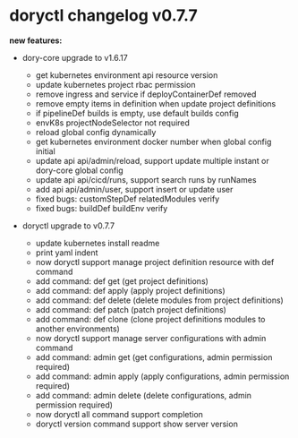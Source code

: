 # doryctl changelog v0.7.7

**new features:**

- dory-core upgrade to v1.6.17
    - get kubernetes environment api resource version
    - update kubernetes project rbac permission
    - remove ingress and service if deployContainerDef removed
    - remove empty items in definition when update project definitions
    - if pipelineDef builds is empty, use default builds config
    - envK8s projectNodeSelector not required
    - reload global config dynamically
    - get kubernetes environment docker number when global config initial
    - update api api/admin/reload, support update multiple instant or dory-core global config
    - update api api/cicd/runs, support search runs by runNames
    - add api api/admin/user, support insert or update user 
    - fixed bugs: customStepDef relatedModules verify
    - fixed bugs: buildDef buildEnv verify

- doryctl upgrade to v0.7.7
    - update kubernetes install readme
    - print yaml indent
    - now doryctl support manage project definition resource with def command
    - add command: def get (get project definitions)
    - add command: def apply (apply project definitions)
    - add command: def delete (delete modules from project definitions)
    - add command: def patch (patch project definitions)
    - add command: def clone (clone project definitions modules to another environments)
    - now doryctl support manage server configurations with admin command
    - add command: admin get (get configurations, admin permission required)
    - add command: admin apply (apply configurations, admin permission required)
    - add command: admin delete (delete configurations, admin permission required)
    - now doryctl all command support completion
    - doryctl version command support show server version
